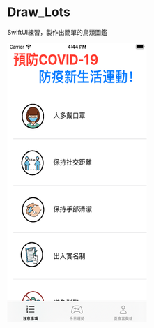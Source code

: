 # Draw_Lots


SwiftUI練習，製作出簡單的鳥類圖鑑


<img src="https://github.com/huahua0521/Draw_Lots/blob/main/Simulator%20Screen%20Shot%20-%20iPhone%208%20-%202021-06-10%20at%2016.44.55.png" width="320" height="640">

